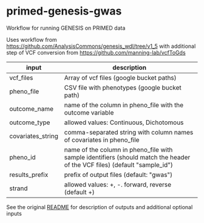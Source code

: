# primed-genesis-gwas
Workflow for running GENESIS on PRIMED data

Uses workflow from https://github.com/AnalysisCommons/genesis_wdl/tree/v1_5 with additional step of VCF conversion from https://github.com/manning-lab/vcfToGds

input | description
--- | ---
vcf_files | Array of vcf files (google bucket paths)
pheno_file | CSV file with phenotypes (google bucket path)
outcome_name | name of the column in pheno_file with the outcome variable
outcome_type | allowed values: Continuous, Dichotomous
covariates_string | comma-separated string with column names of covariates in pheno_file
pheno_id | name of the column in pheno_file with sample identifiers (should match the header of the VCF files) (default "sample_id")
results_prefix | prefix of output files (default: "gwas")
strand | allowed values: +, -. forward, reverse (default +)

See the original [README](https://github.com/AnalysisCommons/genesis_wdl/blob/v1_5/README.md) for description of outputs and additional optional inputs
